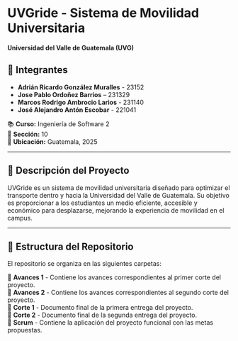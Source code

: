 # UVGride - Sistema de Movilidad Universitaria  
**Universidad del Valle de Guatemala (UVG)**  

## 📌 Integrantes  
- **Adrián Ricardo González Muralles** - 23152  
- **Jose Pablo Ordoñez Barrios** – 231329  
- **Marcos Rodrigo Ambrocio Larios** - 231140  
- **José Alejandro Antón Escobar** - 221041  

📚 **Curso:** Ingeniería de Software 2  
📌 **Sección:** 10  
📍 **Ubicación:** Guatemala, 2025  

---

## 📖 Descripción del Proyecto  
UVGride es un sistema de movilidad universitaria diseñado para optimizar el transporte dentro y hacia la Universidad del Valle de Guatemala. Su objetivo es proporcionar a los estudiantes un medio eficiente, accesible y económico para desplazarse, mejorando la experiencia de movilidad en el campus.

---

## 📂 Estructura del Repositorio  
El repositorio se organiza en las siguientes carpetas:

📁 **Avances 1** - Contiene los avances correspondientes al primer corte del proyecto.  
📁 **Avances 2** - Contiene los avances correspondientes al segundo corte del proyecto.  
📁 **Corte 1** - Documento final de la primera entrega del proyecto.  
📁 **Corte 2** - Documento final de la segunda entrega del proyecto.  
📁 **Scrum** - Contiene la aplicación del proyecto funcional con las metas propuestas.  
